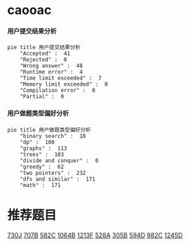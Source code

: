 # caooac

<!-- tabs:start -->



#### **用户提交结果分析**

```mermaid
pie title 用户提交结果分析
    "Accepted" :  41
    "Rejected" :  0
    "Wrong answer" :  48
    "Runtime error" :  4
    "Time limit exceeded" :  7
    "Memory limit exceeded" :  0
    "Compilation error" :  0
    "Partial" :  0
```

#### **用户做题类型偏好分析**

```mermaid
pie title 用户做题类型偏好分析
    "binary search" :  18
    "dp" :  100
    "graphs" :  113
    "trees" :  103
    "divide and conquer" :  0
    "greedy" :  62
    "two pointers" :  232
    "dfs and similar" :  171
    "math" :  171
```



<!-- tabs:end -->
# 推荐题目
[730J](https://codeforces.com/contest/730/problem/J)
[707B](https://codeforces.com/contest/707/problem/B)
[582C](https://codeforces.com/contest/582/problem/C)
[1064B](https://codeforces.com/contest/1064/problem/B)
[1213F](https://codeforces.com/contest/1213/problem/F)
[528A](https://codeforces.com/contest/528/problem/A)
[305B](https://codeforces.com/contest/305/problem/B)
[594D](https://codeforces.com/contest/594/problem/D)
[982C](https://codeforces.com/contest/982/problem/C)
[1245D](https://codeforces.com/contest/1245/problem/D)
